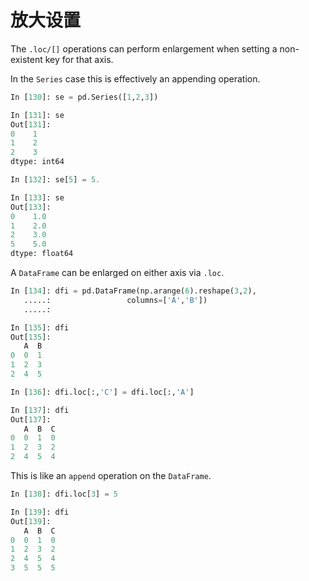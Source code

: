 # 放大设置

The ``.loc/[]`` operations can perform enlargement when setting a non-existent key for that axis.

In the ``Series`` case this is effectively an appending operation.

```python
In [130]: se = pd.Series([1,2,3])

In [131]: se
Out[131]: 
0    1
1    2
2    3
dtype: int64

In [132]: se[5] = 5.

In [133]: se
Out[133]: 
0    1.0
1    2.0
2    3.0
5    5.0
dtype: float64
```

A ``DataFrame`` can be enlarged on either axis via ``.loc``.

```python
In [134]: dfi = pd.DataFrame(np.arange(6).reshape(3,2),
   .....:                 columns=['A','B'])
   .....: 

In [135]: dfi
Out[135]: 
   A  B
0  0  1
1  2  3
2  4  5

In [136]: dfi.loc[:,'C'] = dfi.loc[:,'A']

In [137]: dfi
Out[137]: 
   A  B  C
0  0  1  0
1  2  3  2
2  4  5  4
```

This is like an ``append`` operation on the ``DataFrame``.

```python
In [138]: dfi.loc[3] = 5

In [139]: dfi
Out[139]: 
   A  B  C
0  0  1  0
1  2  3  2
2  4  5  4
3  5  5  5
```